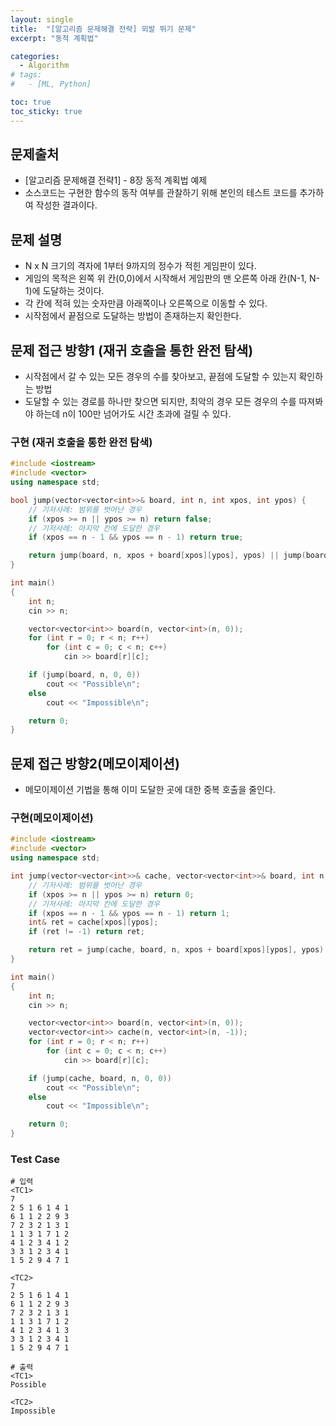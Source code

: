 ```yaml
---
layout: single
title:  "[알고리즘 문제해결 전략] 외발 뛰기 문제"
excerpt: "동적 계획법"

categories:
  - Algorithm
# tags:
#   - [ML, Python]

toc: true
toc_sticky: true
---
```


## 문제출처
- [알고리즘 문제해결 전략1] - 8장 동적 계획법 예제
- 소스코드는 구현한 함수의 동작 여부를 관찰하기 위해 본인의 테스트 코드를 추가하여 작성한 결과이다.

## 문제 설명
- N x N 크기의 격자에 1부터 9까지의 정수가 적힌 게임판이 있다. 
- 게임의 목적은 왼쪽 위 칸(0,0)에서 시작해서 게임판의 맨 오른쪽 아래 칸(N-1, N-1)에 도달하는 것이다.
- 각 칸에 적혀 있는 숫자만큼 아래쪽이나 오른쪽으로 이동할 수 있다.
- 시작점에서 끝점으로 도달하는 방법이 존재하는지 확인한다. 

## 문제 접근 방향1 (재귀 호출을 통한 완전 탐색)
- 시작점에서 갈 수 있는 모든 경우의 수를 찾아보고, 끝점에 도달할 수 있는지 확인하는 방법
- 도달할 수 있는 경로를 하나만 찾으면 되지만, 최악의 경우 모든 경우의 수를 따져봐야 하는데 n이 100만 넘어가도 시간 초과에 걸릴 수 있다.

### 구현 (재귀 호출을 통한 완전 탐색)
```c++
#include <iostream>
#include <vector>
using namespace std;

bool jump(vector<vector<int>>& board, int n, int xpos, int ypos) {
	// 기저사례: 범위를 벗어난 경우
	if (xpos >= n || ypos >= n) return false;
	// 기저사례: 마지막 칸에 도달한 경우
	if (xpos == n - 1 && ypos == n - 1) return true;

	return jump(board, n, xpos + board[xpos][ypos], ypos) || jump(board, n, xpos, ypos + board[xpos][ypos]);
}

int main()
{
	int n;
	cin >> n;

	vector<vector<int>> board(n, vector<int>(n, 0));
	for (int r = 0; r < n; r++) 
		for (int c = 0; c < n; c++) 
			cin >> board[r][c];

	if (jump(board, n, 0, 0))
		cout << "Possible\n";
	else
		cout << "Impossible\n";

	return 0;
}

```

## 문제 접근 방향2(메모이제이션)
- 메모이제이션 기법을 통해 이미 도달한 곳에 대한 중복 호출을 줄인다.

### 구현(메모이제이션)
```c++
#include <iostream>
#include <vector>
using namespace std;

int jump(vector<vector<int>>& cache, vector<vector<int>>& board, int n, int xpos, int ypos) {
	// 기저사례: 범위를 벗어난 경우
	if (xpos >= n || ypos >= n) return 0;
	// 기저사례: 마지막 칸에 도달한 경우
	if (xpos == n - 1 && ypos == n - 1) return 1;
	int& ret = cache[xpos][ypos];
	if (ret != -1) return ret;

	return ret = jump(cache, board, n, xpos + board[xpos][ypos], ypos) || jump(cache, board, n, xpos, ypos + board[xpos][ypos]);
}

int main()
{
	int n;
	cin >> n;

	vector<vector<int>> board(n, vector<int>(n, 0));
	vector<vector<int>> cache(n, vector<int>(n, -1));
	for (int r = 0; r < n; r++) 
		for (int c = 0; c < n; c++) 
			cin >> board[r][c];

	if (jump(cache, board, n, 0, 0))
		cout << "Possible\n";
	else
		cout << "Impossible\n";

	return 0;
}
```


### Test Case
```
# 입력
<TC1>
7
2 5 1 6 1 4 1
6 1 1 2 2 9 3
7 2 3 2 1 3 1
1 1 3 1 7 1 2
4 1 2 3 4 1 2
3 3 1 2 3 4 1
1 5 2 9 4 7 1

<TC2>
7
2 5 1 6 1 4 1
6 1 1 2 2 9 3
7 2 3 2 1 3 1
1 1 3 1 7 1 2
4 1 2 3 4 1 3
3 3 1 2 3 4 1
1 5 2 9 4 7 1

# 출력
<TC1>
Possible

<TC2>
Impossible
```